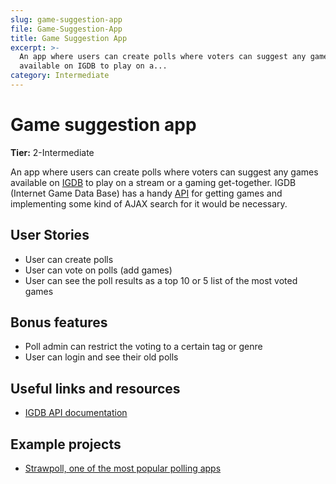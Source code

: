 ```yaml
---
slug: game-suggestion-app
file: Game-Suggestion-App
title: Game Suggestion App
excerpt: >-
  An app where users can create polls where voters can suggest any games
  available on IGDB to play on a...
category: Intermediate
---
```


# Game suggestion app

**Tier:** 2-Intermediate

An app where users can create polls where voters can suggest any games available on [IGDB](https://www.igdb.com/) to play on a stream or a gaming get-together. IGDB (Internet Game Data Base) has a handy [API](https://www.igdb.com/api) for getting games and implementing some kind of AJAX search for it would be necessary.

## User Stories

* User can create polls
* User can vote on polls (add games)
* User can see the poll results as a top 10 or 5 list of the most voted games

## Bonus features

* Poll admin can restrict the voting to a certain tag or genre
* User can login and see their old polls

## Useful links and resources

-   [IGDB API documentation](https://api-docs.igdb.com/)

## Example projects

-   [Strawpoll, one of the most popular polling apps](https://www.strawpoll.me/)
